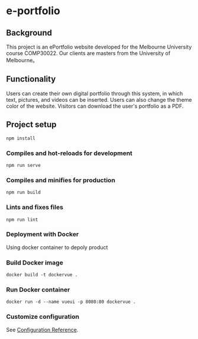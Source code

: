 # e-portfolio

## Background

This project is an ePortfolio website developed for the Melbourne University course COMP30022. Our clients are masters from the University of Melbourne。

## Functionality

Users can create their own digital portfolio through this system, in which text, pictures, and videos can be inserted.
Users can also change the theme color of the website. Visitors can download the user's portfolio as a PDF.

## Project setup
```
npm install
```

### Compiles and hot-reloads for development
```
npm run serve
```

### Compiles and minifies for production
```
npm run build
```

### Lints and fixes files
```
npm run lint
```

### Deployment with Docker
Using docker container to depoly product

### Build Docker image
```
docker build -t dockervue .
```

### Run Docker container
```
docker run -d --name vueui -p 8080:80 dockervue .
```

### Customize configuration
See [Configuration Reference](https://cli.vuejs.org/config/).
